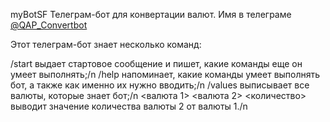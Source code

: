 myBotSF
Телеграм-бот для конвертации валют. Имя в телеграме [@QAP_Convertbot](https://t.me/CruptoBotRustBot)

Этот телеграм-бот знает несколько команд:

/start выдает стартовое сообщение и пишет, какие команды еще он умеет выполнять;/n
/help напоминает, какие команды умеет выполнять бот, а также как именно их нужно вводить;/n
/values выписывает все валюты, которые знает бот;/n
<валюта 1> <валюта 2> <количество> выводит значение количества валюты 2 от валюты 1./n
